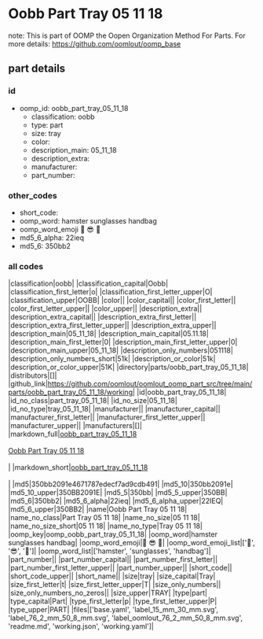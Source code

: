 # Oobb Part Tray 05 11 18  

note: This is part of OOMP the Oopen Organization Method For Parts. For more details: https://github.com/oomlout/oomp_base

##  part details





### id
* oomp_id: oobb_part_tray_05_11_18
  * classification: oobb
  * type: part
  * size: tray
  * color: 
  * description_main: 05_11_18
  * description_extra: 
  * manufacturer: 
  * part_number: 

### other_codes
* short_code: 
* oomp_word: hamster sunglasses handbag
* oomp_word_emoji :hamster: :sunglasses: :handbag:
* md5_6_alpha: 22ieq
* md5_6: 350bb2

### all codes 
|classification|oobb|
|classification_capital|Oobb|
|classification_first_letter|o|
|classification_first_letter_upper|O|
|classification_upper|OOBB|
|color||
|color_capital||
|color_first_letter||
|color_first_letter_upper||
|color_upper||
|description_extra||
|description_extra_capital||
|description_extra_first_letter||
|description_extra_first_letter_upper||
|description_extra_upper||
|description_main|05_11_18|
|description_main_capital|05.11.18|
|description_main_first_letter|0|
|description_main_first_letter_upper|0|
|description_main_upper|05_11_18|
|description_only_numbers|051118|
|description_only_numbers_short|51k|
|description_or_color|51k|
|description_or_color_upper|51K|
|directory|parts/oobb_part_tray_05_11_18|
|distributors|[]|
|github_link|https://github.com/oomlout/oomlout_oomp_part_src/tree/main/parts/oobb_part_tray_05_11_18/working|
|id|oobb_part_tray_05_11_18|
|id_no_class|part_tray_05_11_18|
|id_no_size|05_11_18|
|id_no_type|tray_05_11_18|
|manufacturer||
|manufacturer_capital||
|manufacturer_first_letter||
|manufacturer_first_letter_upper||
|manufacturer_upper||
|manufacturers|[]|
|markdown_full|[oobb_part_tray_05_11_18](https://github.com/oomlout/oomlout_oomp_part_src/tree/main/parts/oobb_part_tray_05_11_18/working)<br>[](https://github.com/oomlout/oomlout_oomp_part_src/tree/main/parts/oobb_part_tray_05_11_18/working)<br>[Oobb Part Tray 05 11 18](https://github.com/oomlout/oomlout_oomp_part_src/tree/main/parts/oobb_part_tray_05_11_18/working)<br><br>|
|markdown_short|[oobb_part_tray_05_11_18](https://github.com/oomlout/oomlout_oomp_part_src/tree/main/parts/oobb_part_tray_05_11_18/working)<br><br>|
|md5|350bb2091e4671787edecf7ad9cdb491|
|md5_10|350bb2091e|
|md5_10_upper|350BB2091E|
|md5_5|350bb|
|md5_5_upper|350BB|
|md5_6|350bb2|
|md5_6_alpha|22ieq|
|md5_6_alpha_upper|22IEQ|
|md5_6_upper|350BB2|
|name|Oobb Part Tray 05 11 18|
|name_no_class|Part Tray 05 11 18|
|name_no_size|05 11 18|
|name_no_size_short|05 11 18|
|name_no_type|Tray 05 11 18|
|oomp_key|oomp_oobb_part_tray_05_11_18|
|oomp_word|hamster sunglasses handbag|
|oomp_word_emoji|:hamster: :sunglasses: :handbag:|
|oomp_word_emoji_list|[':hamster:', ':sunglasses:', ':handbag:']|
|oomp_word_list|['hamster', 'sunglasses', 'handbag']|
|part_number||
|part_number_capital||
|part_number_first_letter||
|part_number_first_letter_upper||
|part_number_upper||
|short_code||
|short_code_upper||
|short_name||
|size|tray|
|size_capital|Tray|
|size_first_letter|t|
|size_first_letter_upper|T|
|size_only_numbers||
|size_only_numbers_no_zeros||
|size_upper|TRAY|
|type|part|
|type_capital|Part|
|type_first_letter|p|
|type_first_letter_upper|P|
|type_upper|PART|
|files|['base.yaml', 'label_15_mm_30_mm.svg', 'label_76_2_mm_50_8_mm.svg', 'label_oomlout_76_2_mm_50_8_mm.svg', 'readme.md', 'working.json', 'working.yaml']|
